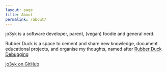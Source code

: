 ```yaml
---
layout: page
title: About
permalink: /about/
---
```


  jo3yk is a software developer, parent, (vegan) foodie and general nerd.
  
  Rubber Duck is a space to cement and share new knowledge, document educational projects, and organise my thoughts, named after [Rubber Duck Debugging](https://rubberduckdebugging.com/)
  
[jo3yk on GitHub](https://github.com/jo3yk)


